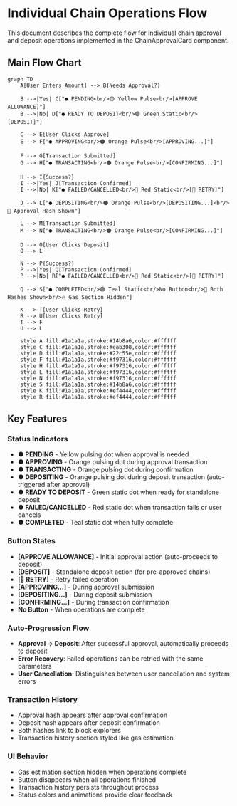 # Individual Chain Operations Flow

This document describes the complete flow for individual chain approval and deposit operations implemented in the ChainApprovalCard component.

## Main Flow Chart

```mermaid
graph TD
    A[User Enters Amount] --> B{Needs Approval?}

    B -->|Yes| C["● PENDING<br/>🟡 Yellow Pulse<br/>[APPROVE ALLOWANCE]"]
    B -->|No| D["● READY TO DEPOSIT<br/>🟢 Green Static<br/>[DEPOSIT]"]

    C --> E[User Clicks Approve]
    E --> F["● APPROVING<br/>🟠 Orange Pulse<br/>[APPROVING...]"]

    F --> G[Transaction Submitted]
    G --> H["● TRANSACTING<br/>🟠 Orange Pulse<br/>[CONFIRMING...]"]

    H --> I{Success?}
    I -->|Yes| J[Transaction Confirmed]
    I -->|No| K["● FAILED/CANCELLED<br/>🔴 Red Static<br/>[🔄 RETRY]"]

    J --> L["● DEPOSITING<br/>🟠 Orange Pulse<br/>[DEPOSITING...]<br/>📜 Approval Hash Shown"]

    L --> M[Transaction Submitted]
    M --> N["● TRANSACTING<br/>🟠 Orange Pulse<br/>[CONFIRMING...]"]

    D --> O[User Clicks Deposit]
    O --> L

    N --> P{Success?}
    P -->|Yes| Q[Transaction Confirmed]
    P -->|No| R["● FAILED/CANCELLED<br/>🔴 Red Static<br/>[🔄 RETRY]"]

    Q --> S["● COMPLETED<br/>🟢 Teal Static<br/>No Button<br/>📜 Both Hashes Shown<br/>🔥 Gas Section Hidden"]

    K --> T[User Clicks Retry]
    R --> U[User Clicks Retry]
    T --> F
    U --> L

    style A fill:#1a1a1a,stroke:#14b8a6,color:#ffffff
    style C fill:#1a1a1a,stroke:#eab308,color:#ffffff
    style D fill:#1a1a1a,stroke:#22c55e,color:#ffffff
    style F fill:#1a1a1a,stroke:#f97316,color:#ffffff
    style H fill:#1a1a1a,stroke:#f97316,color:#ffffff
    style L fill:#1a1a1a,stroke:#f97316,color:#ffffff
    style N fill:#1a1a1a,stroke:#f97316,color:#ffffff
    style S fill:#1a1a1a,stroke:#14b8a6,color:#ffffff
    style K fill:#1a1a1a,stroke:#ef4444,color:#ffffff
    style R fill:#1a1a1a,stroke:#ef4444,color:#ffffff
```

## Key Features

### Status Indicators

- **● PENDING** - Yellow pulsing dot when approval is needed
- **● APPROVING** - Orange pulsing dot during approval transaction
- **● TRANSACTING** - Orange pulsing dot during confirmation
- **● DEPOSITING** - Orange pulsing dot during deposit transaction (auto-triggered after approval)
- **● READY TO DEPOSIT** - Green static dot when ready for standalone deposit
- **● FAILED/CANCELLED** - Red static dot when transaction fails or user cancels
- **● COMPLETED** - Teal static dot when fully complete

### Button States

- **[APPROVE ALLOWANCE]** - Initial approval action (auto-proceeds to deposit)
- **[DEPOSIT]** - Standalone deposit action (for pre-approved chains)
- **[🔄 RETRY]** - Retry failed operation
- **[APPROVING...]** - During approval submission
- **[DEPOSITING...]** - During deposit submission
- **[CONFIRMING...]** - During transaction confirmation
- **No Button** - When operations are complete

### Auto-Progression Flow

- **Approval → Deposit**: After successful approval, automatically proceeds to deposit
- **Error Recovery**: Failed operations can be retried with the same parameters
- **User Cancellation**: Distinguishes between user cancellation and system errors

### Transaction History

- Approval hash appears after approval confirmation
- Deposit hash appears after deposit confirmation
- Both hashes link to block explorers
- Transaction history section styled like gas estimation

### UI Behavior

- Gas estimation section hidden when operations complete
- Button disappears when all operations finished
- Transaction history persists throughout process
- Status colors and animations provide clear feedback
